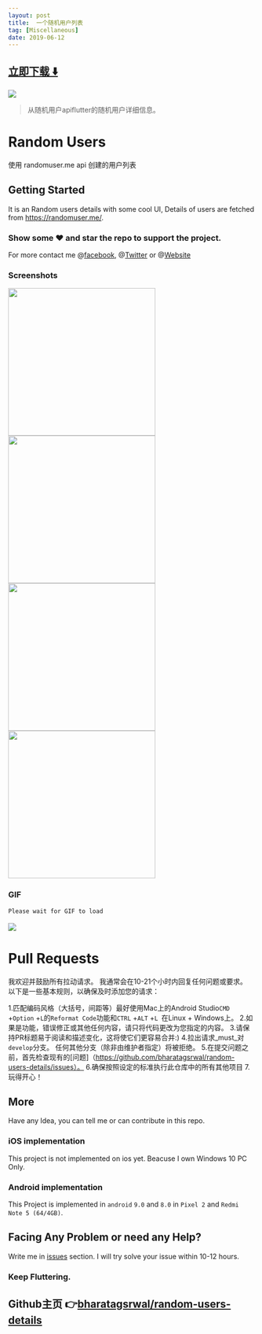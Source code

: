 ```yaml
---
layout: post
title:  一个随机用户列表
tag: [Miscellaneous]
date: 2019-06-12
---
```


 


## [立即下载 ️⬇️ ](https://codeload.github.com/bharatagsrwal/random-users-details/zip/master) 


 
![](https://flutterawesome.com/content/images/2019/04/random-users-details.jpg)
 
>
> 从随机用户apiflutter的随机用户详细信息。
>

 
# Random Users 

使用 randomuser.me api 创建的用户列表

## Getting Started

It is an Random users details with some cool UI, Details of users are fetched from https://randomuser.me/.

### Show some :heart: and star the repo to support the project. 
For more contact me @[facebook](https://www.facebook.com/bharatagsrwal), @[Twitter](https://twitter.com/bharatagsrwal) or @[Website](https://iambharat.tk)
 
### Screenshots

<img src="https://raw.githubusercontent.com/bharatagsrwal/random-users-details/master/screenshots/1.png" height="300em" /> <img src="https://raw.githubusercontent.com/bharatagsrwal/random-users-details/master/screenshots/2.png" height="300em" /> <img src="https://raw.githubusercontent.com/bharatagsrwal/random-users-details/master/screenshots/3.png" height="300em" /> <img src="https://raw.githubusercontent.com/bharatagsrwal/random-users-details/master/screenshots/4.png" height="300em" /><br>
### GIF
`Please wait for GIF to load`<br><br>
<img src="https://raw.githubusercontent.com/bharatagsrwal/random-users-details/master/screenshots/random_users.gif"/>

# Pull Requests

我欢迎并鼓励所有拉动请求。 我通常会在10-21个小时内回复任何问题或要求。 以下是一些基本规则，以确保及时添加您的请求：

1.匹配编码风格（大括号，间距等）最好使用Mac上的Android Studio`CMD` +`Option` +`L`的`Reformat Code`功能和`CTRL` +`ALT` +`L `在Linux + Windows上。
2.如果是功能，错误修正或其他任何内容，请只将代码更改为您指定的内容。
3.请保持PR标题易于阅读和描述变化，这将使它们更容易合并:)
4.拉出请求_must_对`develop`分支。 任何其他分支（除非由维护者指定）将被拒绝。
5.在提交问题之前，首先检查现有的[问题]（https://github.com/bharatagsrwal/random-users-details/issues）。
6.确保按照设定的标准执行此仓库中的所有其他项目
7.玩得开心！
 
 
## More
Have any Idea, you can tell me or can contribute in this repo.

### iOS implementation

This project is not implemented on ios yet. Beacuse I own Windows 10 PC Only.

### Android implementation
This Project is implemented in `android` `9.0` and `8.0` in `Pixel 2` and `Redmi Note 5 (64/4GB)`.

## Facing Any Problem or need any Help?
Write me in [issues](https://github.com/bharatagsrwal/random-users-details/issues) section. I will try solve your issue within 10-12 hours.
### Keep Fluttering.

## Github主页 👉[bharatagsrwal/random-users-details](http://github.com/bharatagsrwal/random-users-details)